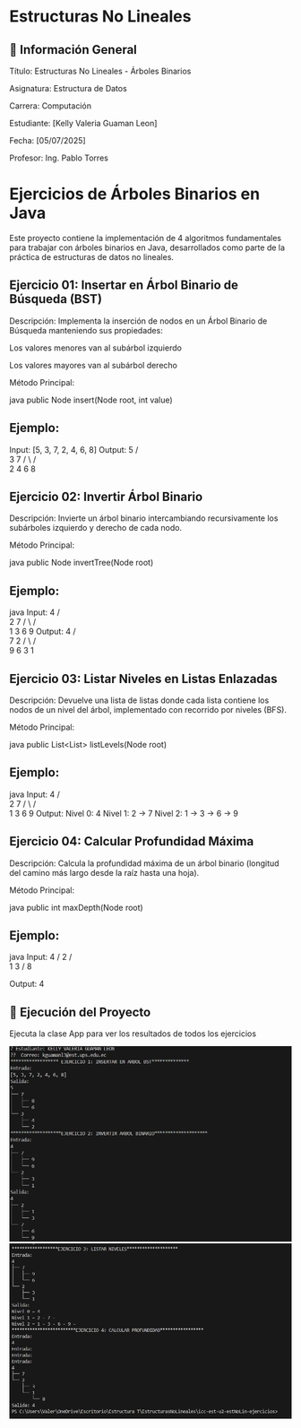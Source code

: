 # Estructuras No Lineales
## 📌 Información General
Título: Estructuras No Lineales - Árboles Binarios

Asignatura: Estructura de Datos

Carrera: Computación

Estudiante: [Kelly Valeria Guaman Leon]

Fecha: [05/07/2025]

Profesor: Ing. Pablo Torres

# Ejercicios de Árboles Binarios en Java
Este proyecto contiene la implementación de 4 algoritmos fundamentales para trabajar con árboles binarios en Java, desarrollados como parte de la práctica de estructuras de datos no lineales.


## Ejercicio 01: Insertar en Árbol Binario de Búsqueda (BST)
Descripción:
Implementa la inserción de nodos en un Árbol Binario de Búsqueda manteniendo sus propiedades:

Los valores menores van al subárbol izquierdo

Los valores mayores van al subárbol derecho

Método Principal:

java
public Node insert(Node root, int value)
## Ejemplo:
Input: [5, 3, 7, 2, 4, 6, 8]
Output:
    5
   / \
  3   7
 / \ / \
2 4 6 8

## Ejercicio 02: Invertir Árbol Binario
Descripción:
Invierte un árbol binario intercambiando recursivamente los subárboles izquierdo y derecho de cada nodo.

Método Principal:

java
public Node invertTree(Node root)
## Ejemplo:

java
Input:
    4
   / \
  2   7
 / \ / \
1 3 6 9
Output:
    4
   / \
  7   2
 / \ / \
9 6 3 1

## Ejercicio 03: Listar Niveles en Listas Enlazadas
Descripción:
Devuelve una lista de listas donde cada lista contiene los nodos de un nivel del árbol, implementado con recorrido por niveles (BFS).

Método Principal:

java
public List<List<Node>> listLevels(Node root)
## Ejemplo:

java
Input:
    4
   / \
  2   7
 / \ / \
1 3 6 9
Output:
Nivel 0: 4
Nivel 1: 2 → 7
Nivel 2: 1 → 3 → 6 → 9

## Ejercicio 04: Calcular Profundidad Máxima
Descripción:
Calcula la profundidad máxima de un árbol binario (longitud del camino más largo desde la raíz hasta una hoja).

Método Principal:

java
public int maxDepth(Node root)

## Ejemplo:

java
Input:
    4
   /
  2
 / \
1   3
   /
  8

Output: 4
## 🚀 Ejecución del Proyecto

Ejecuta la clase App para ver los resultados de todos los ejercicios

![alt text](image.png)
![alt text](image-1.png)



